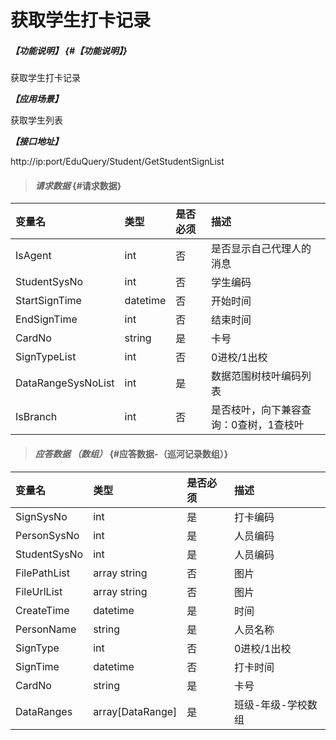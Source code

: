 # 获取学生打卡记录

##### _【功能说明】_ {#【功能说明】}

获取学生打卡记录

_**【应用场景】**_

获取学生列表

_**【接口地址】**_

http://ip:port/EduQuery/Student/GetStudentSignList

> #### _请求数据_ {#请求数据}

| 变量名 | 类型 | 是否必须 | 描述 |
| :--- | :--- | :--- | :--- |
| IsAgent | int | 否 | 是否显示自己代理人的消息 |
| StudentSysNo| int | 否 | 学生编码 |
| StartSignTime| datetime| 否 | 开始时间|
| EndSignTime| int | 否 | 结束时间 |
| CardNo| string| 是 | 卡号 |
| SignTypeList| int| 否 | 0进校/1出校 |
| DataRangeSysNoList | int | 是 | 数据范围树枝叶编码列表 |
| IsBranch | int | 否 | 是否枝叶，向下兼容查询：0查树，1查枝叶 |


> #### _应答数据 （数组）_ {#应答数据-（巡河记录数组）}

| 变量名 | 类型 | 是否必须 | 描述 |
| :--- | :--- | :--- | :--- |
| SignSysNo| int| 是 | 打卡编码 |
| PersonSysNo| int| 是 | 人员编码 |
| StudentSysNo| int| 是 | 人员编码 |
| FilePathList|array string| 否 | 图片|
| FileUrlList|array string| 否 | 图片|
| CreateTime| datetime| 是 | 时间 |
| PersonName| string| 是 | 人员名称|
| SignType| int| 否 | 0进校/1出校 |
| SignTime| datetime| 否| 打卡时间 |
| CardNo| string| 是 | 卡号 |
| DataRanges| array[DataRange]| 是 | 班级-年级-学校数组 |















